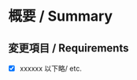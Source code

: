 <!-- I want to review in Japanese/English -->
# 概要 / Summary
## 変更項目 / Requirements
- [x] xxxxxx
以下略/ etc.
<!-- I want to review in Japanese/English -->